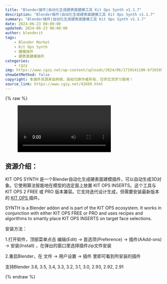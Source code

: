 ```yaml
---
title: "Blender插件|自动化生成硬表面建模工具 Kit Ops Synth v1.1.7"
description: "Blender插件|自动化生成硬表面建模工具 Kit Ops Synth v1.1.7"
summary: "Blender插件|自动化生成硬表面建模工具 Kit Ops Synth v1.1.7"
date: 2024-06-23 00:00:00
updated: 2024-06-23 00:00:00
author: blenderit
tags: 
    - Blender Market
    - Kit Ops Synth
    - 建模插件
    - 硬表面建模插件
categories:
    - cgzy
img: https://www.cgzy.net/wp-content/uploads/2024/06/1719141100-bf2b585aaeb7a04.webp
showGetMethod: false
copyright: 本插件资源来自网络，版权归原作者所有，仅供交流学习使用！
source_link: https://www.cgzy.net/42669.html
---
```


{% raw %}
<figure class="wp-block-video aligncenter"><video controls src="http://cloud.video.taobao.com/play/u/null/p/1/e/6/t/1/468842088058.mp4"></video></figure><div class="wp-block-pandastudio-title"><div class="title_style_01"><h2 id="h2-0">资源介绍：</h2></div></div><p class="is-style-text-indent-2em">KIT OPS SYNTH 是一个Blender自动化生成硬表面建模插件，可以自动生成3D对象。它使用算法智能地在模型的选定面上放置 KIT OPS INSERTS。这个工具与 KIT OPS 2 FREE 或 PRO 版本兼容。它支持迭代设计生成，但需要安装最新版本的 <a href="https://www.cgzy.net/20198.html" data-type="link" data-id="https://www.cgzy.net/20198.html">KIT OPS </a>插件。</p><p>SYNTH is a Blender addon and is part of the KIT OPS ecosystem. It works in conjunction with either KIT OPS FREE or PRO and uses recipes and algorithms to smartly place KIT OPS INSERTS on target face selections.</p><div class="wp-block-pandastudio-title"><div class="title_style_01"><p>安装方法：</p></div></div><p>1.打开软件，顶部菜单点击 编辑(Edit) → 首选项(Preference) → 插件(AAdd-ons) → 安装(Install) ，在弹出的窗口里选择插件zip文件安装</p><p>2.重启Blender，在 文件 → 用户设置 → 插件 里即可看到所安装的插件</p><div class="wp-block-pandastudio-tips"><div class="tip success "><p>支持Blender 3.6, 3.5, 3.4, 3.3, 3.2, 3.1, 3.0, 2.93, 2.92, 2.91</p>
</div></div>
<div style="display: none">cgzy</div>
{% endraw %}